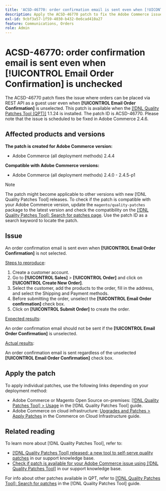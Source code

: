 ```yaml
---
title: 'ACSD-46770: order confirmation email is sent even when [!UICONTROL Email Order Confirmation] is unchecked'
description: Apply the ACSD-46770 patch to fix the Adobe Commerce issue where order confirmation emails are sent even when [!UICONTROL Email Order Confirmation] is not selected.
exl-id: 9cbf3a57-1f59-4030-b432-0e6cad410a27
feature: Communications, Orders
role: Admin
---
```

# ACSD-46770: order confirmation email is sent even when **[!UICONTROL Email Order Confirmation]** is unchecked

The ACSD-46770 patch fixes the issue where orders can be placed via REST API as a guest user even when **[!UICONTROL Email Order Confirmation]** is unselected. This patch is available when the [[!DNL Quality Patches Tool (QPT)]](https://experienceleague.adobe.com/en/docs/commerce-knowledge-base/kb/announcements/commerce-announcements/magento-quality-patches-released-new-tool-to-self-serve-quality-patches) 1.1.24 is installed. The patch ID is ACSD-46770. Please note that the issue is scheduled to be fixed in Adobe Commerce 2.4.6.

## Affected products and versions

**The patch is created for Adobe Commerce version:**

* Adobe Commerce (all deployment methods) 2.4.4

**Compatible with Adobe Commerce versions:**

* Adobe Commerce (all deployment methods) 2.4.0 - 2.4.5-p1

>[!NOTE]
>
>The patch might become applicable to other versions with new [!DNL Quality Patches Tool] releases. To check if the patch is compatible with your Adobe Commerce version, update the `magento/quality-patches` package to the latest version and check the compatibility on the [[!DNL Quality Patches Tool]: Search for patches page](https://experienceleague.adobe.com/tools/commerce-quality-patches/index.html). Use the patch ID as a search keyword to locate the patch.

## Issue

An order confirmation email is sent even when **[!UICONTROL Email Order Confirmation]** is not selected.

<u>Steps to reproduce</u>:

1. Create a customer account.
1. Go to **[!UICONTROL Sales]** > **[!UICONTROL Order]** and click on  **[!UICONTROL Create New Order]**.
1. Select the customer, add the products to the order, fill in the address, and select the Shipping and Payment methods.
1. Before submitting the order, unselect the **[!UICONTROL Email Order confirmation]** check box.
1. Click on **[!UICONTROL Submit Order]** to create the order.

<u>Expected results</u>:

An order confirmation email should not be sent if the **[!UICONTROL Email Order Confirmation]** is unselected.

<u>Actual results</u>:

An order confirmation email is sent regardless of the unselected **[!UICONTROL Email Order Confirmation]** check box.

## Apply the patch

To apply individual patches, use the following links depending on your deployment method:

* Adobe Commerce or Magento Open Source on-premises: [[!DNL Quality Patches Tool] > Usage](https://experienceleague.adobe.com/docs/commerce-operations/tools/quality-patches-tool/usage.html) in the [!DNL Quality Patches Tool] guide.
* Adobe Commerce on cloud infrastructure: [Upgrades and Patches > Apply Patches](https://experienceleague.adobe.com/docs/commerce-cloud-service/user-guide/develop/upgrade/apply-patches.html) in the Commerce on Cloud Infrastructure guide.

## Related reading

To learn more about [!DNL Quality Patches Tool], refer to:

* [[!DNL Quality Patches Tool] released: a new tool to self-serve quality patches](https://experienceleague.adobe.com/en/docs/commerce-knowledge-base/kb/announcements/commerce-announcements/magento-quality-patches-released-new-tool-to-self-serve-quality-patches) in our support knowledge base.
* [Check if patch is available for your Adobe Commerce issue using [!DNL Quality Patches Tool]](/help/support-tools/patches-available-in-qpt-tool/check-patch-for-magento-issue-with-magento-quality-patches.md) in our support knowledge base.

For info about other patches available in QPT, refer to [[!DNL Quality Patches Tool]: Search for patches](https://experienceleague.adobe.com/tools/commerce-quality-patches/index.html) in the [!DNL Quality Patches Tool] guide.
